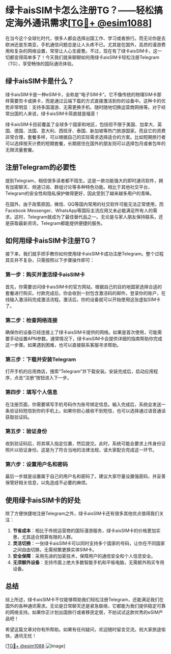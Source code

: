 # 绿卡aisSIM卡怎么注册TG？——轻松搞定海外通讯需求[[TG💪+ @esim1088](https://t.me/s/esim1088)]

在当今这个全球化时代，很多人都会选择出国工作、学习或者旅行。而无论你是去欧洲还是东南亚，手机通信问题总是让人头疼不已。尤其是在国外，高昂的漫游费用和复杂的网络设置，常常让人心生疲惫。不过，现在有了绿卡aisSIM卡，这一切都变得简单多了！今天我们就来聊聊如何用绿卡aisSIM卡轻松注册Telegram（TG），享受畅快的国际通讯体验。

## 绿卡aisSIM卡是什么？

绿卡aisSIM卡是一种eSIM卡，全称是“电子SIM卡”。它不像传统的物理SIM卡那样需要剪卡或换卡，而是通过云端下载的方式直接激活到你的设备中。这种卡的优势非常明显：支持多国漫游、无需更换手机、随时随地切换运营商网络等。对于经常出国的人来说，绿卡aisSIM卡简直就是福音！

绿卡aisSIM卡目前覆盖了全球多个国家和地区，包括但不限于美国、加拿大、英国、德国、法国、意大利、西班牙、泰国、新加坡等热门旅游国家。而且它的资费非常合理，套餐多样，可以根据自己的实际需求选择适合的方案。比如短期旅行者可以选择按天计费的短期套餐，长期居住在国外的朋友则可以选择包月或者包年的无限流量套餐。

## 注册Telegram的必要性

提到Telegram，相信很多读者都不陌生。这是一款功能强大的即时通讯软件，拥有加密聊天、频道订阅、群组讨论等多种特色功能。相比于其他社交平台，Telegram的安全性和隐私保护做得更好，因此受到了越来越多用户的青睐。

在国外，由于政策原因，微信、QQ等国内常用的社交软件可能无法正常使用，而Facebook Messenger、WhatsApp等国际主流应用又未必能满足所有人的需求。这时，Telegram就成为了最佳替代品之一。无论是与家人朋友保持联系，还是获取最新资讯，Telegram都能提供便捷的服务。

## 如何用绿卡aisSIM卡注册TG？

接下来，我们就手把手教你如何使用绿卡aisSIM卡成功注册Telegram。整个过程其实并不复杂，只需按照以下步骤操作即可：

### 第一步：购买并激活绿卡aisSIM卡

首先，你需要访问绿卡aisSIM卡的官方网站，根据自己的目的地国家选择合适的套餐进行购买。付款完成后，你会收到一封包含激活码的邮件。登录你的账户，在线输入激活码完成激活流程。激活后，你的设备就可以开始使用这张虚拟SIM卡了。

### 第二步：检查网络连接

确保你的设备已经连接上了绿卡aisSIM卡提供的网络。如果是首次使用，可能需要手动设置APN参数。通常情况下，绿卡aisSIM卡会提供详细的指南帮助你完成这一步骤。如果遇到困难，也可以直接联系客服寻求帮助。

### 第三步：下载并安装Telegram

打开手机的应用商店，搜索“Telegram”并下载安装。安装完成后，启动应用程序，点击“注册”按钮进入下一步。

### 第四步：填写个人信息

在注册页面，你需要填写手机号码作为账号绑定信息。输入完成后，系统会发送一条验证码短信到你的手机上。如果你担心接收不到短信，也可以选择通过语音通话获取验证码。

### 第五步：验证身份

收到验证码后，将其填入指定位置，然后提交。此时，系统可能会要求上传身份证照片以验证身份。这是为了符合当地的法律法规，请大家配合完成这一环节。

### 第六步：设置用户名和密码

最后一步就是设置属于自己的用户名和密码了。建议大家尽量设置强密码，并妥善保管好相关信息，以免造成不必要的麻烦。

## 使用绿卡aisSIM卡的好处

除了方便快捷地注册Telegram之外，绿卡aisSIM卡还有很多其他优点值得我们关注：

1. **节省成本**：相比于传统运营商的国际漫游服务，绿卡aisSIM卡的价格更加实惠，尤其适合预算有限的人群。
2. **灵活切换**：一张绿卡aisSIM卡可以同时支持多个国家的号码，让你在不同国家之间自由切换，无需频繁更换实体SIM卡。
3. **安全保障**：采用先进的加密技术，保障用户的通信安全和个人信息安全。
4. **无须额外设备**：支持市面上绝大多数智能手机和平板电脑，无需额外购买专用设备。

## 总结

综上所述，绿卡aisSIM卡不仅能够帮助我们轻松注册Telegram，还能满足我们在国外的各种通讯需求。无论是日常聊天还是紧急联络，它都能为我们提供稳定可靠的网络支持。如果你正计划出国旅行或者移民定居，不妨试试这款优秀的eSIM产品吧！

希望这篇文章对你有所帮助。如果有任何疑问，欢迎随时留言交流。祝大家旅途愉快，通讯无忧！

[[TG💪+ @esim1088](https://t.me/s/esim1088) ![Image](https://i.postimg.cc/4NQfJmqS/Snipaste-2025-05-13-00-14-12.png)]